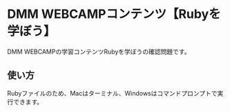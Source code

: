 # DMM WEBCAMPコンテンツ【Rubyを学ぼう】
DMM WEBCAMPの学習コンテンツRubyを学ぼうの確認問題です。
## 使い方
Rubyファイルのため、Macはターミナル、Windowsはコマンドプロンプトで実行できます。
